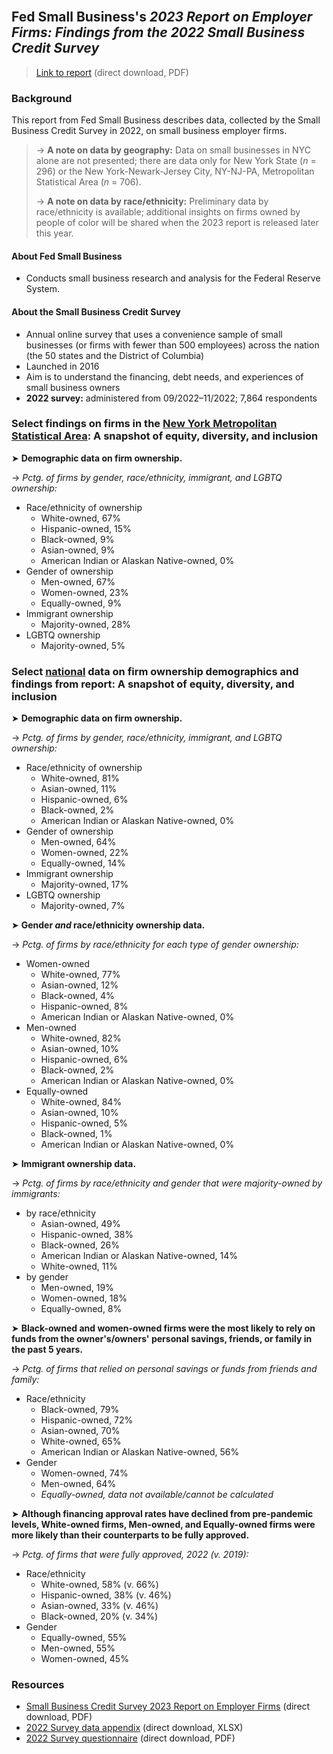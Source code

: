 <br>

## Fed Small Business's *2023 Report on Employer Firms: Findings from the 2022 Small Business Credit Survey*

> [Link to report](https://www.fedsmallbusiness.org/-/media/project/smallbizcredittenant/fedsmallbusinesssite/fedsmallbusiness/files/2023/2023_sbcs-employer-firms.pdf) (direct download, PDF) 

### Background

This report from Fed Small Business describes data, collected by the Small Business Credit Survey in 2022, on small business employer firms.  

> &rarr; **A note on data by geography:** Data on small businesses in NYC alone are not presented; there are data only for New York State (*n* = 296) or the New York-Newark-Jersey City, NY-NJ-PA, Metropolitan Statistical Area (*n* = 706).  
> 
> &rarr; **A note on data by race/ethnicity:** Preliminary data by race/ethnicity is available; additional insights on firms owned by people of color will be shared when the 2023 report is released later this year.   

#### About Fed Small Business   

- Conducts small business research and analysis for the Federal Reserve System.       

#### About the Small Business Credit Survey   

- Annual online survey that uses a convenience sample of small businesses (or firms with fewer than 500 employees) across the nation (the 50 states and the District of Columbia)
- Launched in 2016    
- Aim is to understand the financing, debt needs, and experiences of small business owners    
- **2022 survey:** administered from 09/2022&ndash;11/2022; 7,864 respondents    

### Select findings on firms in the <ins>New York Metropolitan Statistical Area</ins>: A snapshot of equity, diversity, and inclusion

&#10148; **Demographic data on firm ownership.**    
    
&rarr; *Pctg. of firms by gender, race/ethnicity, immigrant, and LGBTQ ownership:*  
  - Race/ethnicity of ownership
    - White-owned, 67%    
    - Hispanic-owned, 15%   
    - Black-owned, 9%    
    - Asian-owned, 9%    
    - American Indian or Alaskan Native-owned, 0%    
  - Gender of ownership    
    - Men-owned, 67%    
    - Women-owned, 23%
    - Equally-owned, 9%   
  - Immigrant ownership    
    - Majority-owned, 28% 
  - LGBTQ ownership    
    - Majority-owned, 5%    

### Select <ins>national</ins> data on firm ownership demographics and findings from report: A snapshot of equity, diversity, and inclusion

&#10148; **Demographic data on firm ownership.**    

&rarr; *Pctg. of firms by gender, race/ethnicity, immigrant, and LGBTQ ownership:*  
  - Race/ethnicity of ownership
    - White-owned, 81%     
    - Asian-owned, 11%    
    - Hispanic-owned, 6%  
    - Black-owned, 2%    
    - American Indian or Alaskan Native-owned, 0%    
  - Gender of ownership    
    - Men-owned, 64%    
    - Women-owned, 22%
    - Equally-owned, 14%   
  - Immigrant ownership    
    - Majority-owned, 17% 
  - LGBTQ ownership    
    - Majority-owned, 7%    

&#10148; **Gender *and* race/ethnicity ownership data.**    

&rarr; *Pctg. of firms by race/ethnicity for each type of gender ownership:*  
  - Women-owned   
    - White-owned, 77%  
    - Asian-owned, 12%      
    - Black-owned, 4%   
    - Hispanic-owned, 8%      
    - American Indian or Alaskan Native-owned, 0%    
  - Men-owned      
    - White-owned, 82%  
    - Asian-owned, 10%      
    - Hispanic-owned, 6%  
    - Black-owned, 2%         
    - American Indian or Alaskan Native-owned, 0%   
  - Equally-owned   
    - White-owned, 84%  
    - Asian-owned, 10%      
    - Hispanic-owned, 5%          
    - Black-owned, 1%   
    - American Indian or Alaskan Native-owned, 0%    

&#10148; **Immigrant ownership data.**

&rarr; *Pctg. of firms by race/ethnicity and gender that were majority-owned by immigrants:*  
  - by race/ethnicity
    - Asian-owned, 49%      
    - Hispanic-owned, 38%      
    - Black-owned, 26%   
    - American Indian or Alaskan Native-owned, 14%    
    - White-owned, 11%    
  - by gender    
    - Men-owned, 19%  
    - Women-owned, 18%      
    - Equally-owned, 8%      

&#10148; **Black-owned and women-owned firms were the most likely to rely on funds from the owner's/owners' personal savings, friends, or family in the past 5 years.**

&rarr; *Pctg. of firms that relied on personal savings or funds from friends and family:*  
  - Race/ethnicity
    - Black-owned, 79%    
    - Hispanic-owned, 72%   
    - Asian-owned, 70%    
    - White-owned, 65%    
    - American Indian or Alaskan Native-owned, 56%    
  - Gender    
    - Women-owned, 74%    
    - Men-owned, 64%
    - *Equally-owned, data not available/cannot be calculated*    

&#10148; **Although financing approval rates have declined from pre-pandemic levels, White-owned firms, Men-owned, and Equally-owned firms were more likely than their counterparts to be fully approved.**    

&rarr; *Pctg. of firms that were fully approved, 2022 (v. 2019):*  
  - Race/ethnicity
    - White-owned, 58% (v. 66%)          
    - Hispanic-owned, 38% (v. 46%)   
    - Asian-owned, 33% (v. 46%)     
    - Black-owned, 20% (v. 34%)   
  - Gender    
    - Equally-owned, 55%     
    - Men-owned, 55%        
    - Women-owned, 45%  

### Resources

-	[Small Business Credit Survey 2023 Report on Employer Firms](https://www.fedsmallbusiness.org/-/media/project/smallbizcredittenant/fedsmallbusinesssite/fedsmallbusiness/files/2023/2023_sbcs-employer-firms.pdf) (direct download, PDF)
-	[2022 Survey data appendix](https://www.fedsmallbusiness.org/-/media/project/smallbizcredittenant/fedsmallbusinesssite/fedsmallbusiness/files/2023/sbcs-employer-firms-appendix-2022_03082023.xlsx) (direct download, XLSX)
-	[2022 Survey questionnaire](https://www.fedsmallbusiness.org/-/media/project/smallbizcredittenant/fedsmallbusinesssite/fedsmallbusiness/files/2023/2022_sbcs-questionnaire.pdf) (direct download, PDF)  

